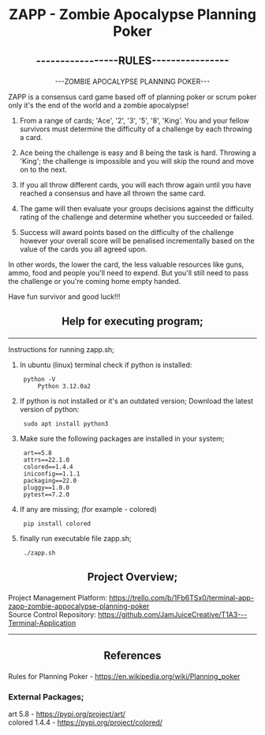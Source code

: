 # <p style="text-align:center"> ZAPP - Zombie Apocalypse Planning Poker</p>

## <p style="text-align:center">-----------------RULES----------------</p>
<p style="text-align:center">---ZOMBIE APOCALYPSE PLANNING POKER---</p>

ZAPP is a consensus card game based off of
planning poker or scrum poker only it's the 
end of the world and a zombie apocalypse!

1. From a range of cards; 
'Ace', '2', '3', '5', '8', 'King'.
You and your fellow survivors must determine the
difficulty of a challenge by each throwing a card.

2. Ace being the challenge is easy and 8 being the 
task is hard. Throwing a 'King'; the challenge is 
impossible and you will skip the round and move on 
to the next.

3. If you all throw different cards, you will each 
throw again until you have reached a consensus and 
have all thrown the same card.

4. The game will then evaluate your groups decisions
against the difficulty rating of the challenge and
determine whether you succeeded or failed. 

5. Success will award points based on the difficulty 
of the challenge however your overall score will be
penalised incrementally based on the value of the
cards you all agreed upon. 

In other words, the lower the card, the less valuable
resources like guns, ammo, food and people you'll need
to expend. But you'll still need to pass the challenge
or you're coming home empty handed.  

Have fun survivor and good luck!!!

## <p style="text-align:center">Help for executing program;</p>
___
Instructions for running zapp.sh;

1. In ubuntu (linux) terminal check if python is installed:

        python -V
            Python 3.12.0a2

2. If python is not installed or it's an outdated version;
    Download the latest version of python:

        sudo apt install python3

3. Make sure the following packages are installed in your system;

        art==5.8
        attrs==22.1.0
        colored==1.4.4
        iniconfig==1.1.1
        packaging==22.0
        pluggy==1.0.0
        pytest==7.2.0

4. If any are missing; (for example - colored)

        pip install colored

5. finally run executable file zapp.sh;

        ./zapp.sh

## <p style="text-align:center">Project Overview;</p>


Project Management Platform: https://trello.com/b/1Fb6TSx0/terminal-app-zapp-zombie-appocalypse-planning-poker<br>
Source Control Repository:
https://github.com/JamJuiceCreative/T1A3---Terminal-Application
___
## <p style = "text-align:center"> References </p> 
Rules for Planning Poker - https://en.wikipedia.org/wiki/Planning_poker<br>
### External Packages; <br>
art 5.8 - https://pypi.org/project/art/ <br>
colored 1.4.4 - https://pypi.org/project/colored/ <br>